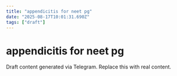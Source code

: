 ```yaml
---
title: "appendicitis for neet pg"
date: "2025-08-17T10:01:31.690Z"
tags: ["draft"]
---
```


# appendicitis for neet pg

Draft content generated via Telegram. Replace this with real content.
